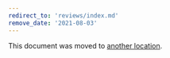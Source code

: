 ```yaml
---
redirect_to: 'reviews/index.md'
remove_date: '2021-08-03'
---
```


This document was moved to [another location](reviews/index.md).

<!-- This redirect file can be deleted after <2021-08-03>. -->
<!-- Before deletion, see: https://docs.gitlab.com/ee/development/documentation/#move-or-rename-a-page -->
